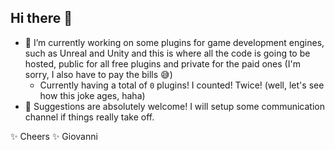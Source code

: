 ## Hi there 👋

- 🔭 I’m currently working on some plugins for game development engines, such as Unreal and Unity and this is where all the code is going to be hosted, public for all free plugins and private for the paid ones (I'm sorry, I also have to pay the bills :sweat_smile:)
  - Currently having a total of `0` plugins! I counted! Twice! (well, let's see how this joke ages, haha)
- 💬 Suggestions are absolutely welcome! I will setup some communication channel if things really take off.

✨ Cheers ✨
Giovanni
<!--
**Giovanni-Maia/Giovanni-Maia** is a ✨ _special_ ✨ repository because its `README.md` (this file) appears on your GitHub profile.

Here are some ideas to get you started:

- 🔭 I’m currently working on ...
- 🌱 I’m currently learning ...
- 👯 I’m looking to collaborate on ...
- 🤔 I’m looking for help with ...
- 💬 Ask me about ...
- 📫 How to reach me: ...
- 😄 Pronouns: ...
- ⚡ Fun fact: ...
-->
